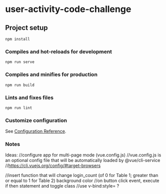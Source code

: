# user-activity-code-challenge

## Project setup
```
npm install
```

### Compiles and hot-reloads for development
```
npm run serve
```

### Compiles and minifies for production
```
npm run build
```

### Lints and fixes files
```
npm run lint
```

### Customize configuration
See [Configuration Reference](https://cli.vuejs.org/config/).

### Notes
Ideas:
//configure app for multi-page mode (vue.config.js)
  //vue.config.js is an optional config file that will be automatically loaded by @vue/cli-service
  //https://cli.vuejs.org/config/#target-browsers

//insert function that will change login_count (of 0 for Table 1; greater than or equal to 1 for Table 2) background color
    //on button click event, execute if then statement and toggle class
    //use v-bind:style= ?
  
